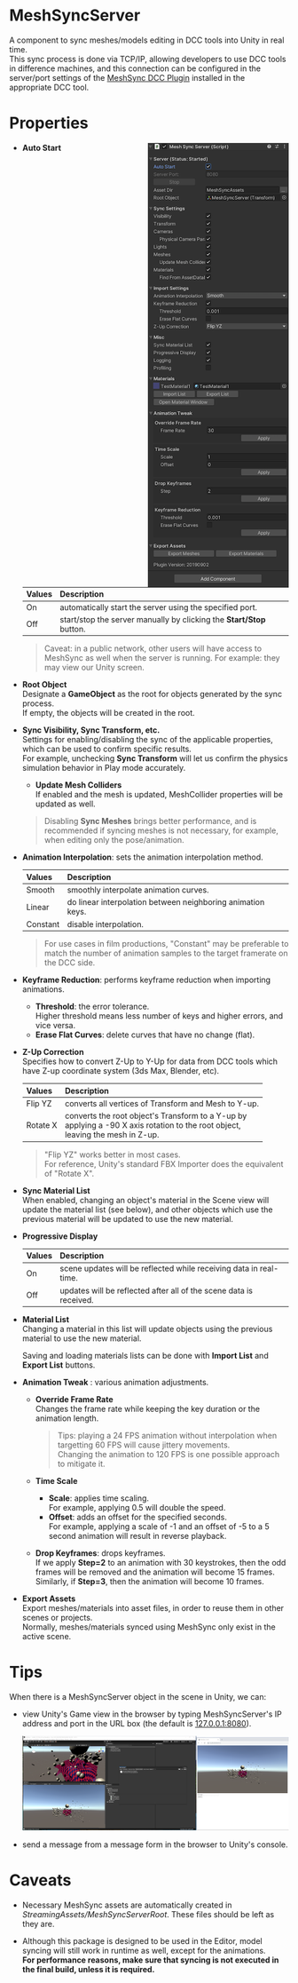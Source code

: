 # MeshSyncServer

A component to sync meshes/models editing in DCC tools into Unity in real time.  
This sync process is done via TCP/IP, allowing developers to use DCC tools in difference machines, and 
this connection can be configured in the server/port settings of 
the [MeshSync DCC Plugin](https://docs.unity3d.com/Packages/com.unity.meshsync.dcc-plugins@latest)
installed in the appropriate DCC tool.

# Properties

<img align="right" src="images/MeshSyncServer.png">

- **Auto Start**  

  |**Values** |**Description** |
  |:---       |:---|
  | On        | automatically start the server using the specified port.|
  | Off       | start/stop the server manually by clicking the **Start/Stop** button.|

  > Caveat: in a public network, other users will have access to MeshSync as well when the server is running. 
  > For example: they may view our Unity screen.

- **Root Object**  
  Designate a **GameObject** as the root for objects generated by the sync process.  
  If empty, the objects will be created in the root. 

- **Sync Visibility, Sync Transform, etc.**  
  Settings for enabling/disabling the sync of the applicable properties, which can be used to confirm specific results.  
  For example, unchecking **Sync Transform** will let us confirm
  the physics simulation behavior in Play mode accurately.

  - **Update Mesh Colliders**  
    If enabled and the mesh is updated, MeshCollider properties will be updated as well.

  > Disabling **Sync Meshes** brings better performance, and is recommended if syncing meshes is not necessary, 
  > for example, when editing only the pose/animation.

- **Animation Interpolation**: sets the animation interpolation method.   

  |**Values** |**Description** |
  |:---       |:---|
  | Smooth    | smoothly interpolate animation curves.|
  | Linear    | do linear interpolation between neighboring animation keys.|
  | Constant  | disable interpolation.|

  > For use cases in film productions, "Constant" may be preferable to match 
  > the number of animation samples to the target framerate on the DCC side.


- **Keyframe Reduction**: performs keyframe reduction when importing animations.  
  - **Threshold**: the error tolerance.   
    Higher threshold means less number of keys and higher errors, and vice versa.   
  - **Erase Flat Curves**: delete curves that have no change (flat).
  
- **Z-Up Correction**  
  Specifies how to convert Z-Up to Y-Up for data from DCC tools 
  which have Z-up coordinate system (3ds Max, Blender, etc).

  |**Values** |**Description** |
  |:---       |:---|
  | Flip YZ   | converts all vertices of Transform and Mesh to Y-up.|
  | Rotate X  | converts the root object's Transform to a Y-up by <br/>applying a -90 X axis rotation to the root object, <br/> leaving the mesh in Z-up.|

  > "Flip YZ" works better in most cases.   
  > For reference, Unity's standard FBX Importer does the equivalent of "Rotate X".

- **Sync Material List**  
  When enabled, changing an object's material in the Scene view will update the material list (see below),
  and other objects which use the previous material will be updated to use the new material.

- **Progressive Display**  

  |**Values** |**Description** |
  |:---       |:---|
  | On        | scene updates will be reflected while receiving data in real-time.|
  | Off       | updates will be reflected after all of the scene data is received.|

- **Material List**  
  Changing a material in this list will update objects using the previous material 
  to use the new material.

  Saving and loading materials lists can be done with **Import List** and **Export List** buttons.   

- **Animation Tweak** : various animation adjustments.
  - **Override Frame Rate**    
    Changes the frame rate while keeping the key duration or the animation length.    

    > Tips: playing a 24 FPS animation without interpolation when targetting 60 FPS will cause jittery movements.   
    > Changing the animation to 120 FPS is one possible approach to mitigate it. 
     
  - **Time Scale**       
    - **Scale**: applies time scaling.   
      For example, applying 0.5 will double the speed.  
    - **Offset**: adds an offset for the specified seconds.    
       For example, applying a scale of -1 and an offset of -5 to a 5 second animation will result in reverse playback.    
  - **Drop Keyframes**: drops keyframes.   
    If we apply **Step=2** to an animation with 30 keystrokes, then the odd frames will be removed and the animation will become 15 frames.   
    Similarly, if **Step=3**, then the animation will become 10 frames.
  
- **Export Assets**  
  Export meshes/materials into asset files, in order to reuse them in other scenes or projects.  
  Normally, meshes/materials synced using MeshSync only exist in the active scene.

# Tips

When there is a MeshSyncServer object in the scene in Unity, we can:

- view Unity's Game view in the browser by typing MeshSyncServer's IP address and port in the URL box
  (the default is [127.0.0.1:8080](http://127.0.0.1:8080)).  

  ![GameViewInBrowser](images/GameViewInBrowser.png)

- send a message from a message form in the browser to Unity's console.

# Caveats

- Necessary MeshSync assets are automatically created in *StreamingAssets/MeshSyncServerRoot*.
  These files should be left as they are.

- Although this package is designed to be used in the Editor, model syncing will still work in runtime as well, 
  except for the animations.  
  **For performance reasons, make sure that syncing is not executed in the final build, unless it is required.**

